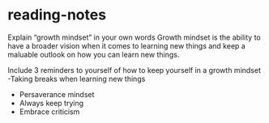 # reading-notes

Explain “growth mindset” in your own words
Growth mindset is the ability to have a broader vision when it comes to learning new things and keep a maluable outlook on how you can learn new things.

Include 3 reminders to yourself of how to keep yourself in a growth mindset
-Taking breaks when learning new things
- Persaverance mindset
- Always keep trying
- Embrace criticism
  



